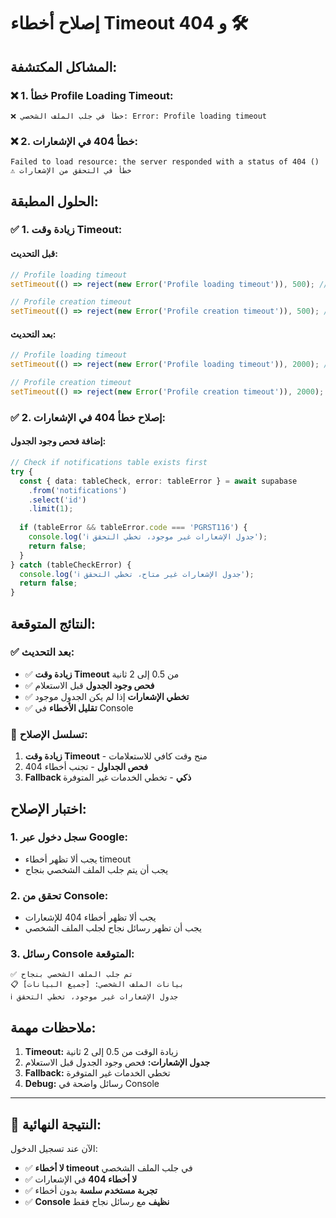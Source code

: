 # إصلاح أخطاء Timeout و 404 🛠️

## المشاكل المكتشفة:

### ❌ **1. خطأ Profile Loading Timeout:**
```
❌ خطأ في جلب الملف الشخصي: Error: Profile loading timeout
```

### ❌ **2. خطأ 404 في الإشعارات:**
```
Failed to load resource: the server responded with a status of 404 ()
⚠️ خطأ في التحقق من الإشعارات
```

## الحلول المطبقة:

### ✅ **1. زيادة وقت Timeout:**

#### قبل التحديث:
```typescript
// Profile loading timeout
setTimeout(() => reject(new Error('Profile loading timeout')), 500); // 0.5 ثانية

// Profile creation timeout  
setTimeout(() => reject(new Error('Profile creation timeout')), 500); // 0.5 ثانية
```

#### بعد التحديث:
```typescript
// Profile loading timeout
setTimeout(() => reject(new Error('Profile loading timeout')), 2000); // 2 ثانية

// Profile creation timeout
setTimeout(() => reject(new Error('Profile creation timeout')), 2000); // 2 ثانية
```

### ✅ **2. إصلاح خطأ 404 في الإشعارات:**

#### إضافة فحص وجود الجدول:
```typescript
// Check if notifications table exists first
try {
  const { data: tableCheck, error: tableError } = await supabase
    .from('notifications')
    .select('id')
    .limit(1);
    
  if (tableError && tableError.code === 'PGRST116') {
    console.log('ℹ️ جدول الإشعارات غير موجود، تخطي التحقق');
    return false;
  }
} catch (tableCheckError) {
  console.log('ℹ️ جدول الإشعارات غير متاح، تخطي التحقق');
  return false;
}
```

## النتائج المتوقعة:

### ✅ **بعد التحديث:**
- ✅ **زيادة وقت Timeout** من 0.5 إلى 2 ثانية
- ✅ **فحص وجود الجدول** قبل الاستعلام
- ✅ **تخطي الإشعارات** إذا لم يكن الجدول موجود
- ✅ **تقليل الأخطاء** في Console

### 🎯 **تسلسل الإصلاح:**
1. **زيادة وقت Timeout** - منح وقت كافي للاستعلامات
2. **فحص الجداول** - تجنب أخطاء 404
3. **Fallback ذكي** - تخطي الخدمات غير المتوفرة

## اختبار الإصلاح:

### 1. **سجل دخول عبر Google:**
- يجب ألا تظهر أخطاء timeout
- يجب أن يتم جلب الملف الشخصي بنجاح

### 2. **تحقق من Console:**
- يجب ألا تظهر أخطاء 404 للإشعارات
- يجب أن تظهر رسائل نجاح لجلب الملف الشخصي

### 3. **رسائل Console المتوقعة:**
```
✅ تم جلب الملف الشخصي بنجاح
📋 بيانات الملف الشخصي: [جميع البيانات]
ℹ️ جدول الإشعارات غير موجود، تخطي التحقق
```

## ملاحظات مهمة:

1. **Timeout:** زيادة الوقت من 0.5 إلى 2 ثانية
2. **جدول الإشعارات:** فحص وجود الجدول قبل الاستعلام
3. **Fallback:** تخطي الخدمات غير المتوفرة
4. **Debug:** رسائل واضحة في Console

---

## 🎯 **النتيجة النهائية:**

الآن عند تسجيل الدخول:
- ✅ **لا أخطاء timeout** في جلب الملف الشخصي
- ✅ **لا أخطاء 404** في الإشعارات
- ✅ **تجربة مستخدم سلسة** بدون أخطاء
- ✅ **Console نظيف** مع رسائل نجاح فقط
